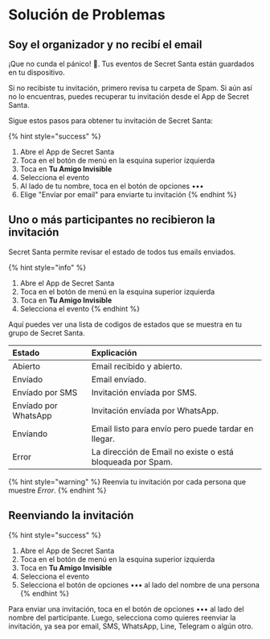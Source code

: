 # Solución de Problemas

## Soy el organizador y no recibí el email

¡Que no cunda el pánico! 🙂. Tus eventos de Secret Santa están guardados en tu dispositivo.

Si no recibiste tu invitación, primero revisa tu carpeta de Spam. Si aún así no lo encuentras, puedes recuperar tu invitación desde el App de Secret Santa.

Sigue estos pasos para obtener tu invitación de Secret Santa:

{% hint style="success" %}
1. Abre el App de Secret Santa
2. Toca en el botón de menú en la esquina superior izquierda
3. Toca en **Tu Amigo Invisible**
4. Selecciona el evento
5. Al lado de tu nombre, toca en el botón de opciones •••
6. Elige "Envíar por email" para enviarte tu invitación
{% endhint %}

## Uno o más participantes no recibieron la invitación

Secret Santa permite revisar el estado de todos tus emails enviados.

{% hint style="info" %}
1. Abre el App de Secret Santa
2. Toca en el botón de menú en la esquina superior izquierda
3. Toca en **Tu Amigo Invisible**
4. Selecciona el evento
{% endhint %}

Aquí puedes ver una lista de codigos de estados que se muestra en tu grupo de Secret Santa.

| Estado | Explicación |
| :--- | :--- |
| Abierto | Email recibido y abierto. |
| Envíado | Email envíado. |
| Envíado por SMS | Invitación envíada por SMS. |
| Envíado por WhatsApp | Invitación envíada por WhatsApp. |
| Envíando | Email listo para envío pero puede tardar en llegar. |
| Error | La dirección de Email no existe o está bloqueada por Spam. |

{% hint style="warning" %}
Reenvia tu invitación por cada persona que muestre _Error_.
{% endhint %}

## Reenviando la invitación

{% hint style="success" %}
1. Abre el App de Secret Santa
2. Toca en el botón de menú en la esquina superior izquierda
3. Toca en **Tu Amigo Invisible**
4. Selecciona el evento
5. Selecciona el botón de opciones ••• al lado del nombre de una persona
{% endhint %}

Para enviar una invitación, toca en el botón de opciones ••• al lado del nombre del participante. Luego, selecciona como quieres reenviar la invitación, ya sea por email, SMS, WhatsApp, Line, Telegram o algún otro.

